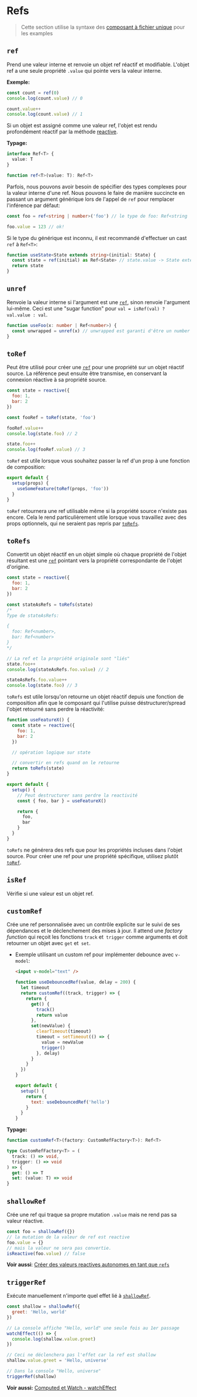 # Refs

> Cette section utilise la syntaxe des [composant à fichier unique](../guide/single-file-component.html) pour les examples

## `ref`

Prend une valeur interne et renvoie un objet ref réactif et modifiable. L'objet ref a une seule propriété `.value` qui pointe vers la valeur interne.

**Exemple:**

```js
const count = ref(0)
console.log(count.value) // 0

count.value++
console.log(count.value) // 1
```

Si un objet est assigné comme une valeur ref, l'objet est rendu profondément réactif par la méthode [reactive](./basic-reactivity.html#reactive).

**Typage:**

```ts
interface Ref<T> {
  value: T
}

function ref<T>(value: T): Ref<T>
```

Parfois, nous pouvons avoir besoin de spécifier des types complexes pour la valeur interne d'une ref. Nous pouvons le faire de manière succincte en passant un argument générique lors de l'appel de `ref` pour remplacer l'inférence par défaut:

```ts
const foo = ref<string | number>('foo') // le type de foo: Ref<string | number>

foo.value = 123 // ok!
```

Si le type du générique est inconnu, il est recommandé d'effectuer un cast `ref` à `Ref<T>`:

```ts
function useState<State extends string>(initial: State) {
  const state = ref(initial) as Ref<State> // state.value -> State extends string
  return state
}
```

## `unref`

Renvoie la valeur interne si l'argument est une [`ref`](#ref), sinon renvoie l'argument lui-même. Ceci est une "sugar function" pour `val = isRef(val) ? val.value : val`.

```ts
function useFoo(x: number | Ref<number>) {
  const unwrapped = unref(x) // unwrapped est garanti d'être un number maintenant
}
```

## `toRef`

Peut être utilisé pour créer une [`ref`](#ref) pour une propriété sur un objet réactif source. La référence peut ensuite être transmise, en conservant la connexion réactive à sa propriété source.

```js
const state = reactive({
  foo: 1,
  bar: 2
})

const fooRef = toRef(state, 'foo')

fooRef.value++
console.log(state.foo) // 2

state.foo++
console.log(fooRef.value) // 3
```

`toRef` est utile lorsque vous souhaitez passer la ref d'un prop à une fonction de composition:

```js
export default {
  setup(props) {
    useSomeFeature(toRef(props, 'foo'))
  }
}
```

`toRef` retournera une ref utilisable  même si la propriété source n'existe pas encore.  Cela le rend particulièrement utile lorsque vous travaillez avec des props optionnels, qui ne seraient pas repris par [`toRefs`](#torefs).

## `toRefs`

Convertit un objet réactif en un objet simple où chaque propriété de l'objet résultant est une [`ref`](#ref) pointant vers la propriété correspondante de l'objet d'origine.

```js
const state = reactive({
  foo: 1,
  bar: 2
})

const stateAsRefs = toRefs(state)
/*
Type de stateAsRefs:

{
  foo: Ref<number>,
  bar: Ref<number>
}
*/

// La ref et la propriété originale sont "liés"
state.foo++
console.log(stateAsRefs.foo.value) // 2

stateAsRefs.foo.value++
console.log(state.foo) // 3
```

`toRefs` est utile lorsqu'on retourne un objet réactif depuis une fonction de composition afin que le composant qui l'utilise puisse déstructurer/spread l'objet retourné sans perdre la réactivité:

```js
function useFeatureX() {
  const state = reactive({
    foo: 1,
    bar: 2
  })

  // opération logique sur state

  // convertir en refs quand on le retourne
  return toRefs(state)
}

export default {
  setup() {
    // Peut destructurer sans perdre la reactivité
    const { foo, bar } = useFeatureX()

    return {
      foo,
      bar
    }
  }
}
```

`toRefs` ne générera des refs que pour les propriétés incluses dans l'objet source. Pour créer une ref pour une propriété spécifique, utilisez plutôt [`toRef`](#toref).

## `isRef`

Vérifie si une valeur est un objet ref.

## `customRef`

Crée une ref personnalisée avec un contrôle explicite sur le suivi de ses dépendances et le déclenchement des mises à jour. Il attend une _factory function_ qui reçoit les fonctions `track` et` trigger` comme arguments et doit retourner un objet avec `get` et` set`.

- Exemple utilisant un custom ref pour implémenter debounce avec `v-model`:

  ```html
  <input v-model="text" />
  ```

  ```js
  function useDebouncedRef(value, delay = 200) {
    let timeout
    return customRef((track, trigger) => {
      return {
        get() {
          track()
          return value
        },
        set(newValue) {
          clearTimeout(timeout)
          timeout = setTimeout(() => {
            value = newValue
            trigger()
          }, delay)
        }
      }
    })
  }

  export default {
    setup() {
      return {
        text: useDebouncedRef('hello')
      }
    }
  }
  ```

**Typage:**

```ts
function customRef<T>(factory: CustomRefFactory<T>): Ref<T>

type CustomRefFactory<T> = (
  track: () => void,
  trigger: () => void
) => {
  get: () => T
  set: (value: T) => void
}
```

## `shallowRef`

Crée une ref qui traque sa propre mutation `.value` mais ne rend pas sa valeur réactive.

```js
const foo = shallowRef({})
// la mutation de la valeur de ref est reactive
foo.value = {}
// mais la valeur ne sera pas convertie.
isReactive(foo.value) // false
```

**Voir aussi**: [Créer des valeurs reactives autonomes en tant que `refs`](../guide/reactivity-fundamentals.html#creation-de-valeurs-reactives-autonomes-en-tant-que-refs)

## `triggerRef`

Exécute manuellement n'importe quel effet lié à [`shallowRef`](#shallowref).

```js
const shallow = shallowRef({
  greet: 'Hello, world'
})

// La console affiche "Hello, world" une seule fois au 1er passage
watchEffect(() => {
  console.log(shallow.value.greet)
})

// Ceci ne déclenchera pas l'effet car la ref est shallow
shallow.value.greet = 'Hello, universe'

// Dans la console "Hello, universe"
triggerRef(shallow)
```

**Voir aussi:** [Computed et Watch - watchEffect](./computed-watch-api.html#watcheffect)

